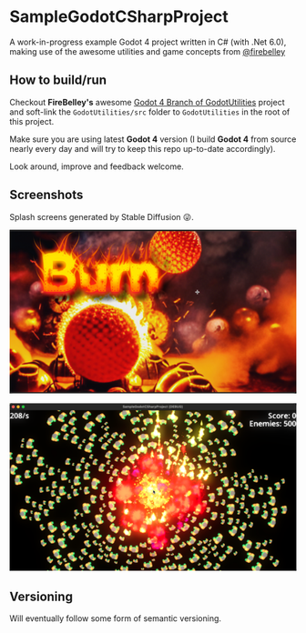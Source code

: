 # SampleGodotCSharpProject

A work-in-progress example Godot 4 project written in C# (with .Net 6.0), making use of the awesome utilities and game concepts from [@firebelley](https://github.com/firebelley)

## How to build/run

Checkout **FireBelley's** awesome [Godot 4 Branch of GodotUtilities](https://github.com/firebelley/GodotUtilities/tree/godot-4) project and soft-link the `GodotUtilities/src` folder to `GodotUtilities` in the root of this project.

Make sure you are using latest **Godot 4** version (I build **Godot 4** from source nearly every day and will try to keep this repo up-to-date accordingly).

Look around, improve and feedback welcome.

## Screenshots

Splash screens generated by Stable Diffusion 😜.

![Splash Screen](Screenshots/splash-screen.png)

![Game Screenshot](Screenshots/game-screenshot.png)

## Versioning

Will eventually follow some form of semantic versioning.
